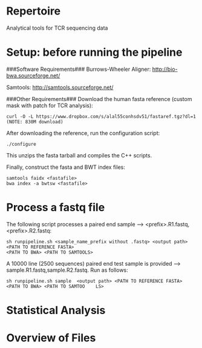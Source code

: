 Repertoire
=========
Analytical tools for TCR sequencing data


Setup: before running the pipeline
=========

###Software Requirements###
Burrows-Wheeler Aligner: http://bio-bwa.sourceforge.net/

Samtools: http://samtools.sourceforge.net/

###Other Requirements###
Download the human fasta reference (custom mask with patch for TCR analysis):
```
curl -O -L https://www.dropbox.com/s/alal55conhsdv51/fastaref.tgz?dl=1  (NOTE: 830M download)
```
After downloading the reference, run the configuration script:
```
./configure
```

This unzips the fasta tarball and compiles the C++ scripts.

Finally, construct the fasta and BWT index files:
```
samtools faidx <fastafile>
bwa index -a bwtsw <fastafile>
``` 

Process a fastq file
=========
The following script processes a paired end sample --> \<prefix\>.R1.fastq, \<prefix\>.R2.fastq:

```
sh runpipeline.sh <sample_name_prefix without .fastq> <output path> <PATH TO REFERENCE FASTA>
<PATH TO BWA> <PATH TO SAMTOOLS>
```

A 10000 line (2500 sequences) paired end test sample is provided --> sample.R1.fastq,sample.R2.fastq. 
Run as follows:
```
sh runpipeline.sh sample  <output path> <PATH TO REFERENCE FASTA>  <PATH TO BWA> <PATH TO SAMTOO    LS>
```


Statistical Analysis
========



Overview of Files
=========


